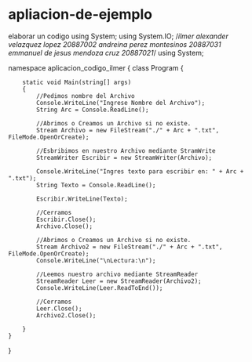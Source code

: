 # apliacion-de-ejemplo
elaborar un codigo 
using System;
using System.IO;
/*ilmer alexander velazquez lopez 20887002
 andreina perez montesinos 20887031
 emmanuel de jesus mendoza cruz 20887021*/
using System;

namespace aplicacion_codigo_ilmer
{
    class Program
    {

        static void Main(string[] args)
        {
            //Pedimos nombre del Archivo
            Console.WriteLine("Ingrese Nombre del Archivo");
            String Arc = Console.ReadLine();

            //Abrimos o Creamos un Archivo si no existe.
            Stream Archivo = new FileStream("./" + Arc + ".txt", FileMode.OpenOrCreate);

            //Esbribimos en nuestro Archivo mediante StramWrite
            StreamWriter Escribir = new StreamWriter(Archivo);

            Console.WriteLine("Ingres texto para escribir en: " + Arc + ".txt");
            String Texto = Console.ReadLine();

            Escribir.WriteLine(Texto);

            //Cerramos
            Escribir.Close();
            Archivo.Close();

            //Abrimos o Creamos un Archivo si no existe.
            Stream Archivo2 = new FileStream("./" + Arc + ".txt", FileMode.OpenOrCreate);
            Console.WriteLine("\nLectura:\n");

            //Leemos nuestro archivo mediante StreamReader
            StreamReader Leer = new StreamReader(Archivo2);
            Console.WriteLine(Leer.ReadToEnd());

            //Cerramos
            Leer.Close();
            Archivo2.Close();

        }
    }
}
